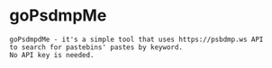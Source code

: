 # goPsdmpMe

	goPsdmpdMe - it's a simple tool that uses https://psbdmp.ws API
	to search for pastebins' pastes by keyword.
	No API key is needed.
	
